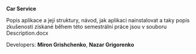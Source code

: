 **Car Service**

Popis aplikace a její struktury, návod, jak aplikaci nainstalovat a taky popis zkušenosti získané během této semestrální práce jsou v souboru Description.docx

Developers: **Miron Grishchenko**, **Nazar Grigorenko**
